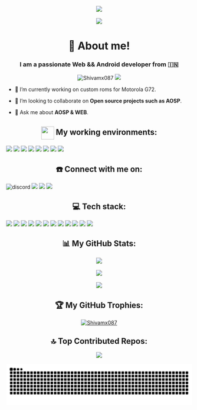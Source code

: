 <p align="center">
  <a href="https://git.io/typing-svg"><img src="https://readme-typing-svg.demolab.com/?lines=Hi+👋,+I am Shivam+Jindal&font=Fira%20Code&center=true&width=380&height=50&color=E6F740" /> </a>
</p>

<p align="center">
<img width="250px" src="https://github.com/user-attachments/assets/b6f70537-e514-4cd0-9890-3f57eb901fa1">
 </p>

 <h1 align="center">💫 About me!</h1>

<h3 align="center">I am a passionate Web && Android developer from 🇮🇳</h3>

<p align="center"> <img src="https://komarev.com/ghpvc/?username=Shivamx087&label=Profile%20views&color=0e75b6&style=flat" alt="Shivamx087" />
<img src="https://badges.frapsoft.com/os/v1/open-source.png?v=103">
</p>

- 🌱 I’m currently working on custom roms for Motorola G72.

- 👯 I’m looking to collaborate on **Open source projects such as AOSP**.

- 💬 Ask me about **AOSP & WEB**.

<h2 align="center"><img src="https://github.com/user-attachments/assets/403eb737-53dd-4b60-8774-bee2f3d63a40" align="center" width="35px" height="35px">&nbsp;My working environments:</h2>

<p align="auto" margin="auto">
<img src="https://img.shields.io/badge/Ubuntu-E95420?style=for-the-badge&logo=ubuntu&logoColor=white"> <img src="https://img.shields.io/badge/Arch_Linux-1793D1?style=for-the-badge&logo=arch-linux&logoColor=white"> <img src="https://img.shields.io/badge/Debian-A81D33?style=for-the-badge&logo=debian&logoColor=white"> <img src="https://img.shields.io/badge/KDE_Plasma-1D99F3?style=for-the-badge&logo=kdeplasma&logoColor=white"> <img src="https://img.shields.io/badge/Linux_Mint-87CF3E?style=for-the-badge&logo=linux-mint&logoColor=white"> <img src="https://img.shields.io/badge/Windows_11-0078d4?style=for-the-badge&logo=windows-11&logoColor=white"> <img src="https://img.shields.io/badge/SUSE-0C322C?style=for-the-badge&logo=SUSE&logoColor=white"> <img src="https://img.shields.io/badge/manjaro-35BF5C?style=for-the-badge&logo=manjaro&logoColor=white">
</p>

<h2 align="center">☎️ Connect with me on:</h2>
<p align="auto" margin="auto">
<img src="https://img.shields.io/badge/Discord-5865F2?style=for-the-badge&logo=discord&logoColor=white" alt="discord" /> <img src="https://img.shields.io/badge/Telegram-2CA5E0?style=for-the-badge&logo=telegram&logoColor=white"/> <img src="https://img.shields.io/badge/Gmail-D14836?style=for-the-badge&logo=gmail&logoColor=white"/> <img src="https://img.shields.io/badge/Reddit-FF4500?style=for-the-badge&logo=reddit&logoColor=white"/>
</p>

<h2 align="center">💻 Tech stack:</h2>
<p align="auto" margin="auto">
<img src="https://img.shields.io/badge/C-00599C?style=for-the-badge&logo=c&logoColor=white"> <img src="https://img.shields.io/badge/Shell_Script-121011?style=for-the-badge&logo=gnu-bash&logoColor=white"> <img src="https://img.shields.io/badge/JavaScript-323330?style=for-the-badge&logo=javascript&logoColor=F7DF1E">
<img src="https://img.shields.io/badge/HTML5-E34F26?style=for-the-badge&logo=html5&logoColor=white"> <img src="https://img.shields.io/badge/Android-3DDC84?style=for-the-badge&logo=android&logoColor=white"> <img src="https://img.shields.io/badge/Kotlin-B125EA?style=for-the-badge&logo=kotlin&logoColor=white"> <img src="https://img.shields.io/badge/Python-FFD43B?style=for-the-badge&logo=python&logoColor=blue"> <img src="https://img.shields.io/badge/NeoVim-%2357A143.svg?&style=for-the-badge&logo=neovim&logoColor=white"> <img src="https://img.shields.io/badge/CSS3-1572B6?style=for-the-badge&logo=css3&logoColor=white"> <img src="https://img.shields.io/badge/Gitpod-000000?style=for-the-badge&logo=gitpod&logoColor=#FFAE33"> <img src="https://img.shields.io/badge/React-20232A?style=for-the-badge&logo=react&logoColor=61DAFB"> <img src="https://img.shields.io/badge/c++-%2300599C.svg?style=for-the-badge&logo=c%2B%2B&logoColor=white">
</p>

<h2 align="center">📊 My GitHub Stats:</h2>

<p align="center">
<img src="https://streak-stats.demolab.com/?user=ShivamX087&theme=blueberry&show_icons=true&hide_border=false&layout=compact">
</p>

<p align="center">
<img src="https://github-readme-stats.vercel.app/api/top-langs/?username=ShivamX087&theme=blueberry&show_icons=true&hide_border=false&layout=compact">
</p>

<p align="center">
<img src="https://github-readme-stats.vercel.app/api?username=ShivamX087&theme=blueberry&show_icons=true&hide_border=false&count_private=true">
</p>

<h2 align="center">🏆 My GitHub Trophies:</h2>

<p align="center"> <a href="https://github.com/ryo-ma/github-profile-trophy"><img src="https://github-profile-trophy.vercel.app/?username=Shivamx087" alt="Shivamx087" /></a> </p>

<h2 align="center">🔝 Top Contributed Repos:</h2>
<p align="center">
<img src="https://github-contributor-stats.vercel.app/api?username=ShivamX087&limit=5&theme=catppuccin_mocha&combine_all_yearly_contributions=true" />
</p>

<picture>
  <source media="(prefers-color-scheme: dark)" srcset="https://raw.githubusercontent.com/ShivamX087/ShivamX087/output/github-contribution-grid-snake-dark.svg">
  <source media="(prefers-color-scheme: light)" srcset="https://raw.githubusercontent.com/ShivamX087/ShivamX087/output/github-contribution-grid-snake.svg">
  <img alt="github contribution grid snake animation" src="https://raw.githubusercontent.com/ShivamX087/ShivamX087/output/github-contribution-grid-snake.svg">
</picture>
